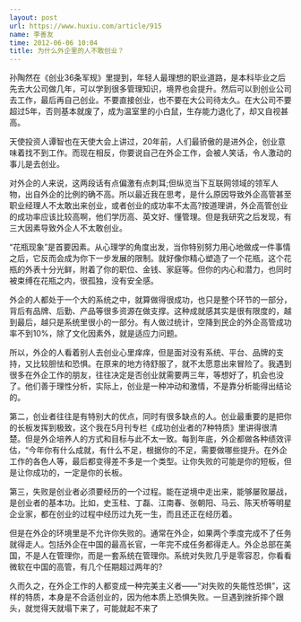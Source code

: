 ```yaml
---
layout: post
url: https://www.huxiu.com/article/915
name: 李善友
time: 2012-06-06 10:04
title: 为什么外企里的人不敢创业？
---
```

孙陶然在《创业36条军规》里提到，年轻人最理想的职业道路，是本科毕业之后先去大公司做几年，可以学到很多管理知识，境界也会提升。然后可以到创业公司去工作，最后再自己创业。不要直接创业，也不要在大公司待太久。在大公司不要超过5年，否则基本就废了，成为温室里的小白鼠，生存能力退化了，却又自视甚高。

天使投资人谭智也在天使大会上讲过，20年前，人们最骄傲的是进外企，创业意味着找不到工作。而现在相反，你要说自己在外企工作，会被人笑话，令人激动的事儿是去创业。

对外企的人来说，这两段话有点偏激有点刺耳;但纵览当下互联网领域的领军人物，出自外企的比例的确不高。所以最近我在思考，是什么原因导致外企高管甚至职业经理人不太敢出来创业，或者创业的成功率不太高?按道理讲，外企高管创业的成功率应该比较高啊，他们学历高、英文好、懂管理。但是我研究之后发现，有三大因素导致外企人不太敢创业。

“花瓶现象”是首要因素。从心理学的角度出发，当你特别努力用心地做成一件事情之后，它反而会成为你下一步发展的限制。就好像你精心塑造了一个花瓶，这个花瓶的外表十分光鲜，附着了你的职位、金钱、家庭等。但你的内心和潜力，也同时被束缚在花瓶之内，很孤独，没有安全感。

外企的人都处于一个大的系统之中，就算做得很成功，也只是整个环节的一部分，背后有品牌、后勤、产品等很多资源在做支撑。这种成就感其实是很有限度的，越到最后，越只是系统里很小的一部分。有人做过统计，空降到民企的外企高管成功率不到10%，除了文化因素外，就是适应力问题。

所以，外企的人看着别人去创业心里痒痒，但是面对没有系统、平台、品牌的支持，又比较胆怯和恐惧。在原来的地方待舒服了，就不太愿意出来冒险了。我遇到很多在外企工作的朋友，往往决定是否创业就需要两三年，等想好了，机会也没了。他们善于理性分析，实际上，创业是一种冲动和激情，不是靠分析能得出结论的。

第二，创业者往往是有特别大的优点，同时有很多缺点的人。创业最重要的是把你的长板发挥到极致，这个我在5月刊专栏《成功创业者的7种特质》里讲得很清楚。但是外企培养人的方式和目标与此不太一致。每到年底，外企都做各种绩效评估，“今年你有什么成就，有什么不足，根据你的不足，需要做哪些提升。在外企工作的各色人等，最后都变得差不多是一个类型。让你失败的可能是你的短板，但是让你成功的，一定是你的长板。

第三，失败是创业者必须要经历的一个过程。能在逆境中走出来，能够屡败屡战，是创业者的基本功。比如，史玉柱、丁磊、江南春、张朝阳、马云、陈天桥等明星企业家，都在创业的过程中经历过九死一生，而且还正在经历着。

但是在外企的环境里是不允许你失败的。通常在外企，如果两个季度完成不了任务就得走人。包括外企在中国的最高长官，一年完不成任务都得走人。外企总部在美国，不是人在管理你，而是一套系统在管理你。系统对失败几乎是零容忍，你看看微软在中国的高管，有几个任期超过两年的?

久而久之，在外企工作的人都变成一种完美主义者——“对失败的失能性恐惧”，这样的特质，本身是不合适创业的，因为他本质上恐惧失败。一旦遇到挫折摔个跟头，就觉得天就塌下来了，可能就起不来了

